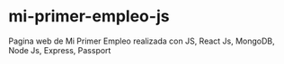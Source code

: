 # mi-primer-empleo-js
Pagina web de Mi Primer Empleo realizada con JS, React Js, MongoDB, Node Js, Express, Passport 
